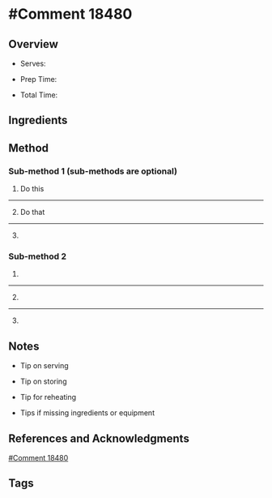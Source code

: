 # #Comment 18480

## Overview

- Serves:

- Prep Time:

- Total Time:

## Ingredients



## Method

### Sub-method 1 (sub-methods are optional)

1. Do this
---
2. Do that
---
3.

### Sub-method 2

1.
---
2.
---
3.

## Notes

- Tip on serving

- Tip on storing

- Tip for reheating

- Tips if missing ingredients or equipment

## References and Acknowledgments

[#Comment 18480](http://www.halfbakedharvest.com/hawaiian-bbq-quesadillas-with-pineapple-mango-guacamole/#comment-18480)

## Tags


